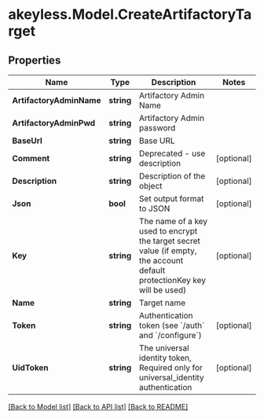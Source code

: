 # akeyless.Model.CreateArtifactoryTarget

## Properties

Name | Type | Description | Notes
------------ | ------------- | ------------- | -------------
**ArtifactoryAdminName** | **string** | Artifactory Admin Name | 
**ArtifactoryAdminPwd** | **string** | Artifactory Admin password | 
**BaseUrl** | **string** | Base URL | 
**Comment** | **string** | Deprecated - use description | [optional] 
**Description** | **string** | Description of the object | [optional] 
**Json** | **bool** | Set output format to JSON | [optional] 
**Key** | **string** | The name of a key used to encrypt the target secret value (if empty, the account default protectionKey key will be used) | [optional] 
**Name** | **string** | Target name | 
**Token** | **string** | Authentication token (see &#x60;/auth&#x60; and &#x60;/configure&#x60;) | [optional] 
**UidToken** | **string** | The universal identity token, Required only for universal_identity authentication | [optional] 

[[Back to Model list]](../README.md#documentation-for-models) [[Back to API list]](../README.md#documentation-for-api-endpoints) [[Back to README]](../README.md)

